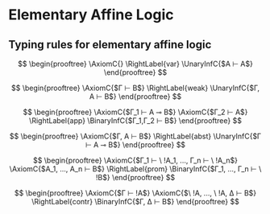 # Elementary Affine Logic

## Typing rules for elementary affine logic

$$
\begin{prooftree}
\AxiomC{}
\RightLabel{var}
\UnaryInfC{$A ⊢ A$}
\end{prooftree}
$$

$$
\begin{prooftree}
\AxiomC{$Γ ⊢ B$}
\RightLabel{weak}
\UnaryInfC{$Γ, A ⊢ B$}
\end{prooftree}
$$

$$
\begin{prooftree}
\AxiomC{$Γ_1 ⊢ A ⊸ B$}
\AxiomC{$Γ_2 ⊢ A$}
\RightLabel{app}
\BinaryInfC{$Γ_1,Γ_2 ⊢ B$}
\end{prooftree}
$$

$$
\begin{prooftree}
\AxiomC{$Γ, A ⊢ B$}
\RightLabel{abst}
\UnaryInfC{$Γ ⊢ A ⊸ B$}
\end{prooftree}
$$

$$
\begin{prooftree}
\AxiomC{$Γ_1 ⊢ \ !A_1, ..., Γ_n ⊢ \ !A_n$}
\AxiomC{$A_1, ..., A_n ⊢ B$}
\RightLabel{prom}
\BinaryInfC{$Γ_1, ..., Γ_n ⊢ \ !B$}
\end{prooftree}
$$

$$
\begin{prooftree}
\AxiomC{$Γ ⊢ !A$}
\AxiomC{$\ !A, ..., \ !A, ∆ ⊢ B$}
\RightLabel{contr}
\BinaryInfC{$Γ, ∆ ⊢ B$}
\end{prooftree}
$$